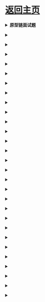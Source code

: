 # [返回主页](../README.md)

<b><details><summary>原型链面试题</summary></b>


    // 1
    function A() {}
    function B() {}
    /*B.prototype = new A();*/
    var a = new A();
    B.prototype=a;
    var b = new B;
    console.log(b.constructor); // 构造函数A





    //2

   /* console.log(Function.constructor===Function)
   // Function 是一个构造函数
      console.log(Function.__proto__.constructor===Function)*/

    // 默认原型上面的constructor属性指向了原型所在的构造函数。



    /*console.log(Object.constructor===Function);
    // Object本身没有constructor这个属性，那么就到它的原型链上去查找，
    // Object.__proto__===Function.prototype*/




    console.log(Function.__proto__.__proto__===Object.prototype);
    // Function.__proto__===Function.prototype
    // Function.prototype.__proto__ === Object.prototype

</details>

<b><details><summary></summary></b>

</details>

<b><details><summary></summary></b>

</details>

<b><details><summary></summary></b>

```js
var o = new Object();
function foo(obj) {
  obj.name = "腐女";
  obj = new Object();
  obj.name = "屌丝"; //这是另一个新对象的name
}
foo(o);
console.log(o.name); //想要的是原来对象的name，所以输出腐女
```
</details>

<b><details><summary></summary></b>

</details>

<b><details><summary></summary></b>

</details>

<b><details><summary></summary></b>

</details>

<b><details><summary></summary></b>

</details>

<b><details><summary></summary></b>

</details>

<b><details><summary></summary></b>

</details>

<b><details><summary></summary></b>

</details>

<b><details><summary></summary></b>

</details>

<b><details><summary></summary></b>

</details>

<b><details><summary></summary></b>

</details>

<b><details><summary></summary></b>

</details>

<b><details><summary></summary></b>

</details>

<b><details><summary></summary></b>

</details>

<b><details><summary></summary></b>

</details>

<b><details><summary></summary></b>

</details>

<b><details><summary></summary></b>

</details>

<b><details><summary></summary></b>

</details>

<b><details><summary></summary></b>

</details>

<b><details><summary></summary></b>

</details>

<b><details><summary></summary></b>

</details>

<b><details><summary></summary></b>

</details>

<b><details><summary></summary></b>

</details>

<b><details><summary></summary></b>

</details>

<b><details><summary></summary></b>

</details>

<b><details><summary></summary></b>

</details>
